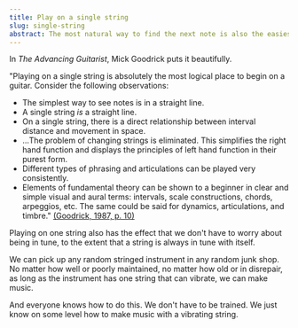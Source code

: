 ```yaml
---
title: Play on a single string
slug: single-string
abstract: The most natural way to find the next note is also the easiest way to move up and down the fretboard.
---
```


In _The Advancing Guitarist_, 
Mick Goodrick puts it beautifully.

"Playing on a single string is absolutely the most logical place to begin on a guitar.
Consider the following observations:

* The simplest way to see notes is in a straight line.
* A single string *is* a straight line.
* On a single string, there is a direct relationship between interval distance and movement in space.
* ...The problem of changing strings is eliminated.
This simplifies the right hand function and displays the principles of left hand function in their purest form.
* Different types of phrasing and articulations can be played very consistently.
* Elements of fundamental theory can be shown to a beginner in clear and simple visual and aural terms:
intervals, scale constructions, chords, arpeggios, etc.
The same could be said for dynamics, articulations, and timbre."
[(Goodrick, 1987, p. 10)](references#goodrick-1987)

Playing on one string also has the effect that we don't have to worry about being in tune,
to the extent that a string is always in tune with itself.

We can pick up any random stringed instrument in any random junk shop.
No matter how well or poorly maintained,
no matter how old or in disrepair,
as long as the instrument has one string that can vibrate,
we can make music.

And everyone knows how to do this.
We don't have to be trained.
We just know on some level how to make music with a vibrating string.



